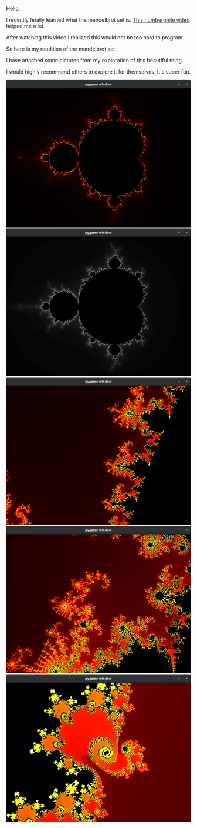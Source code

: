 Hello.

I recently finally learned what the mandelbrot set is.
[This numberphile video](https://www.youtube.com/watch?v=FFftmWSzgmk) helped me a lot.

After watching this video I realized this would not be too hard to program.

So here is my rendition of the mandelbrot set.

I have attached some pictures from my exploration of this beautiful thing.

I would highly recommend others to explore it for themselves. It's super fun.

![Screenshot](pics/full_set_color.png)
![Screenshot](pics/full_set_gray.png)
![Screenshot](pics/zoom_1.png)
![Screenshot](pics/zoom_2.png)
![Screenshot](pics/zoom_3.png)